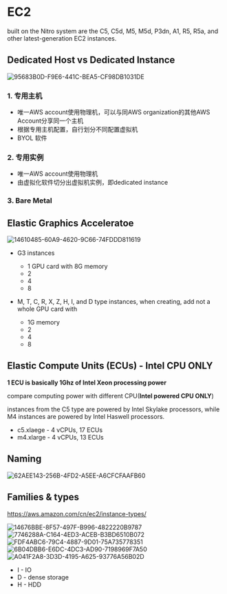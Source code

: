 # EC2

built on the Nitro system are the C5, C5d, M5, M5d, P3dn, A1, R5, R5a, and other latest-generation EC2 instances.


## Dedicated Host vs Dedicated Instance

![95683B0D-F9E6-441C-BEA5-CF98DB1031DE](https://user-images.githubusercontent.com/26485327/71713144-d50c4f00-2e4b-11ea-8484-076f114b9574.jpeg)

### 1. 专用主机 
- 唯一AWS account使用物理机，可以与同AWS organization的其他AWS Account分享同一个主机
- 根据专用主机配置，自行划分不同配置虚拟机
- BYOL 软件


### 2. 专用实例

- 唯一AWS account使用物理机
- 由虚拟化软件切分出虚拟机实例，即dedicated instance


### 3. Bare Metal


## Elastic Graphics Acceleratoe

![14610485-60A9-4620-9C66-74FDDD811619](https://user-images.githubusercontent.com/26485327/71712024-df781a00-2e46-11ea-8ffe-93ef8cff9301.jpeg)

- G3 instances 
  - 1 GPU card with 8G memory
  - 2
  - 4 
  - 8 

- M, T, C, R, X, Z, H, I, and D type instances, when creating, add not a whole GPU card with
  - 1G memory
  - 2
  - 4
  - 8
  




## Elastic Compute Units (ECUs) - Intel CPU ONLY

**1 ECU is basically 1Ghz of Intel Xeon processing power**

compare computing power with different CPU(**Intel powered CPU ONLY**)

instances from the C5 type are powered by Intel Skylake processors, while M4 instances are powered by Intel Haswell processors.
- c5.xlaege - 4 vCPUs, 17 ECUs
- m4.xlarge - 4 vCPUs, 13 ECUs


## Naming

![62AEE143-256B-4FD2-A5EE-A6CFCFAAFB60](https://user-images.githubusercontent.com/26485327/71705426-002e7880-2e23-11ea-9abd-9d9e6ef94979.jpeg)


## Families & types

https://aws.amazon.com/cn/ec2/instance-types/

![14676BBE-8F57-497F-B996-4822220B9787](https://user-images.githubusercontent.com/26485327/71702883-3664fb80-2e15-11ea-82f8-e8d3e13f9545.jpeg)
![7746288A-C164-4ED3-ACEB-B3BD6510B072](https://user-images.githubusercontent.com/26485327/71702884-3664fb80-2e15-11ea-9e82-3b93079cfe67.jpeg)
![FDF4ABC6-79C4-4887-9D01-75A735778351](https://user-images.githubusercontent.com/26485327/71702885-3664fb80-2e15-11ea-8cf8-9d9f5ba3bf54.jpeg)
![6B04DBB6-E6DC-4DC3-AD90-7198969F7A50](https://user-images.githubusercontent.com/26485327/71702886-36fd9200-2e15-11ea-94e9-fb77955b5d07.jpeg)
![A041F2A8-3D3D-4195-A625-93776A56B02D](https://user-images.githubusercontent.com/26485327/71702887-36fd9200-2e15-11ea-9989-6653fc8b76f7.jpeg)
- I - IO
- D - dense storage
- H - HDD














































